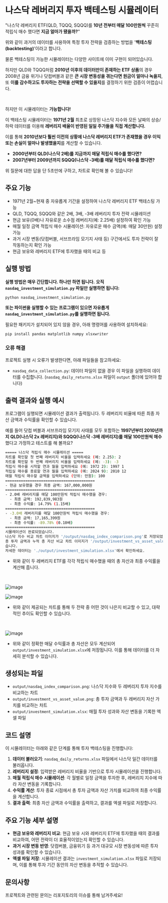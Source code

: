 # 나스닥 레버리지 투자 백테스팅 시뮬레이터

"나스닥 레버리지 ETF(QLD, TQQQ, SQQQ)를 **10년 전부터 매달 100만원씩** 꾸준히 적립식 매수 했다면 **지금 얼마가 됐을까?**"

위와 같이 과거의 데이터를 사용하여 특정 투자 전략을 검증하는 방법을 '**백테스팅(backtesting)**'이라고 합니다.

물론 백테스팅이 가능한 시뮬레이터는 다양한 사이트에 이미 구현이 되어있습니다.

하지만 QLD와 TQQQ처럼 **2010년 이후의 데이터만이 존재하는 ETF 상품**의 경우 2008년 금융 위기나 닷컴버블과 같은 **큰 시장 변동성을 겪는다면 원금이 얼마나 녹을지**, 또 **이를 감수하고도 투자하는 전략을 선택할 수 있을지**를 결정하기 위한 검증이 어렵습니다.

<br>

하지만 이 시뮬레이터는 **가능합니다!**

이 백테스팅 시뮬레이터는 **1971년 2월** 최초로 상장된 나스닥 지수와 모든 날짜의 상승/하락 데이터를 이용해 **레버리지 배율이 반영된 일일 주가들을 직접 계산합니다.**

이를 통해 **2010년보다 훨씬 이전의 상황에 나스닥 레버리지 ETF가 존재했을 경우 이익 또는 손실이 얼마나 발생했을지**를 계산할 수 있습니다.

- **2000년부터 QLD(나스닥 2배)를 지금까지 매달 적립식 매수를 했다면?**
- **2007년부터 2009년까지 SQQQ(나스닥 -3배)를 매달 적립식 매수를 했다면?**

위 질문에 대한 답을 단 5초만에 구하고, 차트로 확인해 볼 수 있습니다!

## 주요 기능

- 1971년 2월~현재 중 자유롭게 기간을 설정하여 나스닥 레버리지 ETF 백테스팅 가능
- QLD, TQQQ, SQQQ와 같은 2배, 3배, -3배 레버리지 투자 전략 시뮬레이션
- 현금 보유(0배)나 자유로운 소수점 레버리지(예: 2.25배) 설정하여 확인 가능
- 매월 일정 금액 적립식 매수 시뮬레이션: 자유로운 매수 금액(예: 매달 30만원) 설정 가능
- 과거 시장 변동(닷컴버블, 서브프라임 모기지 사태 등) 구간에서도 투자 전략이 잘 작동하는지 확인 가능
- 현금 보유와 레버리지 ETF에 투자했을 때의 비교 등

## 실행 방법

**실행 방법은 매우 간단합니다. 하나만 하면 됩니다.**
**오직 `nasdaq_investment_simulation.py` 파일만 실행하면 됩니다:**

```bash
python nasdaq_investment_simulation.py
```

**또는 파이썬을 실행할 수 있는 프로그램이 있으면 자유롭게 `nasdaq_investment_simulation.py`를 실행하면 됩니다.**

필요한 패키지가 설치되어 있지 않을 경우, 아래 명령어를 사용하여 설치하세요:

```bash
pip install pandas matplotlib numpy xlsxwriter
```

### 오류 해결

프로젝트 실행 시 오류가 발생한다면, 아래 파일들을 참고하세요:

- `nasdaq_data_collection.py`: 데이터 파일이 없을 경우 이 파일을 실행하여 데이터를 수집합니다. (`nasdaq_daily_returns.xlsx` 파일이 `output` 폴더에 있어야 합니다)

## 출력 결과와 실행 예시

프로그램이 실행되면 시뮬레이션 결과가 출력됩니다. 두 레버리지 비율에 따른 최종 자산 금액과 수익률을 확인할 수 있습니다.

예를 들어 닷컴 버블과 서브프라임 모기지 사태를 모두 포함하는 **1997년부터 2010년까지 QLD(나스닥 2x 레버리지)와 SQQQ(나스닥 -3배 레버리지)를 매달 100만원씩 매수**했다고 가정하고 테스트를 해 볼까요?

```bash
===== 나스닥 적립식 매수 시뮬레이션 =====
차트를 확인할 첫 번째 레버리지 비율을 입력하세요 (예: 2.25): 2  
차트를 확인할 두 번째 레버리지 비율을 입력하세요 (예: -3): -3
적립식 매수를 시작할 연과 월을 입력하세요 (예: 1972 2): 1997 1
적립실 매수를 종료할 연과 월을 입력하세요 (예: 2024 9): 2010 12
매월 적립식 매수할 금액을 입력하세요 (단위: 만원): 100
========================================
- 현금 보유했을 경우 최종 금액: 167,000,000원
========================================
- 2.0배 레버리지를 매달 100만원씩 적립식 매수했을 경우: 
  - 최종 금액: 192,839,983원
  - 최종 수익률: 14.79% (1.15배)
========================================
- -3.0배 레버리지를 매달 100만원씩 적립식 매수했을 경우:
  - 최종 금액: 17,165,399원
  - 최종 수익률: -89.78% (0.10배)
========================================
시뮬레이션이 완료되었습니다.
나스닥 지수 비교 차트 이미지가 '/output/nasdaq_index_comparison.png'로 저장되었습니다.
총 투자 금액과 누적 총 자산 비교 차트 이미지가 '/output/investment_vs_asset_value.png'로 저장되었
습니다.
자세한 데이터는 './output/investment_simulation.xlsx'에서 확인하세요.
```

- 위와 같이 두 레버리지 ETF를 각각 적립식 매수했을 때의 총 자산과 최종 수익률을 계산해 줍니다.

<br>

![image](https://github.com/user-attachments/assets/b9a126d6-a3fb-4384-b49a-eec50f0ec095)

![image](https://github.com/user-attachments/assets/e68f9c65-ae1d-4b11-8f5d-eeab97d524e7)

- 위와 같이 제공되는 차트를 통해 두 전략 중 어떤 것이 나은지 비교할 수 있고, 대략적인 추이도 확인할 수 있습니다.

<br>

![image](https://github.com/user-attachments/assets/cadc37ba-5b26-4563-a231-3689652b6b75)

- 위와 같이 정확한 매달 수익률과 총 자산은 모두 계산되어 `output/investment_simulation.xlsx`에 저장됩니다. 이를 통해 데이터를 더 자세히 분석할 수 있습니다.

## 생성되는 파일

- `output/nasdaq_index_comparison.png`: 나스닥 지수와 두 레버리지 투자 지수를 비교하는 차트
- `output/investment_vs_asset_value.png`: 총 투자 금액과 두 레버리지 자산 가치를 비교하는 차트
- `output/investment_simulation.xlsx`: 매월 투자 성과와 자산 변동을 기록한 엑셀 파일

## 코드 설명

이 시뮬레이터는 아래와 같은 단계를 통해 투자 백테스팅을 진행합니다:

1. **데이터 불러오기**: `nasdaq_daily_returns.xlsx` 파일에서 나스닥 일간 데이터를 불러옵니다.
2. **레버리지 설정**: 입력받은 레버리지 비율을 기반으로 투자 시뮬레이션을 진행합니다.
3. **매월 적립식 매수 시뮬레이션**: 각 월별로 일정 금액을 투자한 후, 레버리지 지수에 따라 자산 변동을 기록합니다.
4. **수익률 계산**: 투자 종료 시점에서 총 투자 금액과 자산 가치를 비교하여 최종 수익률을 계산합니다.
5. **결과 출력**: 최종 자산 금액과 수익률을 출력하고, 결과를 엑셀 파일로 저장합니다.

## 주요 기능 세부 설명

- **현금 보유와 레버리지 비교**: 현금 보유 시와 레버리지 ETF에 투자했을 때의 결과를 비교하여, 어떤 전략이 더 효율적이었는지 확인할 수 있습니다.
- **과거 시장 변동 반영**: 닷컴버블, 금융위기 등 과거 대규모 시장 변동성에 따른 투자 성과를 확인할 수 있습니다.
- **엑셀 파일 저장**: 시뮬레이션 결과는 `investment_simulation.xlsx` 파일로 저장되며, 이를 통해 투자 기간 동안의 자산 변동을 추적할 수 있습니다.

## 문의사항

프로젝트와 관련된 문의는 리포지토리의 이슈를 통해 남겨주세요!
